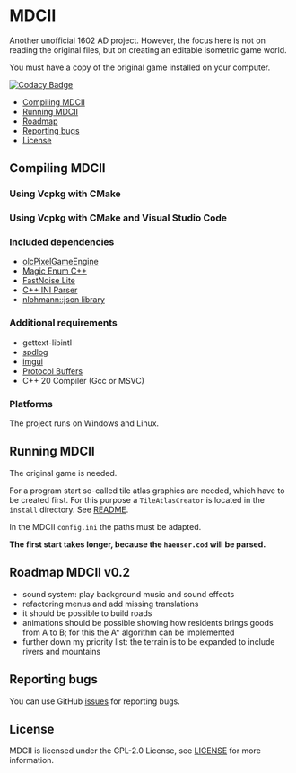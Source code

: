 # MDCII

Another unofficial 1602 AD project. However, the focus here is not on reading the original files, but on creating an editable
isometric game world.

You must have a copy of the original game installed on your computer.

[![Codacy Badge](https://app.codacy.com/project/badge/Grade/50ffb066523c4064ab513bef2f8d4628)](https://www.codacy.com/gh/stwe/MDCII/dashboard?utm_source=github.com&amp;utm_medium=referral&amp;utm_content=stwe/MDCII&amp;utm_campaign=Badge_Grade)

* [Compiling MDCII](#compiling-mdcii)
* [Running MDCII](#running-mdcii)
* [Roadmap](#roadmap-mdcii-v02)
* [Reporting bugs](#reporting-bugs)
* [License](#license)

## Compiling MDCII

### Using Vcpkg with CMake

### Using Vcpkg with CMake and Visual Studio Code

### Included dependencies

* [olcPixelGameEngine](https://github.com/OneLoneCoder/olcPixelGameEngine)
* [Magic Enum C++](https://github.com/Neargye/magic_enum)
* [FastNoise Lite](https://github.com/Auburn/FastNoiseLite)
* [C++ INI Parser](https://github.com/SSARCandy/ini-cpp)
* [nlohmann::json library](https://github.com/nlohmann/json)

### Additional requirements

* gettext-libintl
* [spdlog](https://github.com/gabime/spdlog)
* [imgui](https://github.com/ocornut/imgui)
* [Protocol Buffers](https://github.com/protocolbuffers/protobuf)
* C++ 20 Compiler (Gcc or MSVC)

### Platforms

The project runs on Windows and Linux.

## Running MDCII

The original game is needed.

For a program start so-called tile atlas graphics are needed, which have to be created first. For this purpose a
`TileAtlasCreator` is located in the `install` directory. See [README](https://github.com/stwe/MDCII/blob/main/install/TileAtlasCreator/README.md).

In the MDCII `config.ini` the paths must be adapted.

**The first start takes longer, because the `haeuser.cod` will be parsed.**

## Roadmap MDCII v0.2

* sound system: play background music and sound effects
* refactoring menus and add missing translations
* it should be possible to build roads
* animations should be possible showing how residents brings goods from A to B; for this the A* algorithm can be implemented
* further down my priority list: the terrain is to be expanded to include rivers and mountains

## Reporting bugs

You can use GitHub [issues](https://github.com/stwe/MDCII/issues) for reporting bugs.

## License

MDCII is licensed under the GPL-2.0 License, see [LICENSE](https://github.com/stwe/MDCII/blob/main/LICENSE) for more information.
